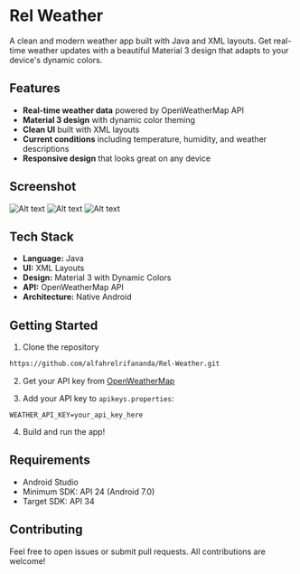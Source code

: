 # Rel Weather

A clean and modern weather app built with Java and XML layouts. Get real-time weather updates with a beautiful Material 3 design that adapts to your device's dynamic colors.

## Features

- **Real-time weather data** powered by OpenWeatherMap API
- **Material 3 design** with dynamic color theming
- **Clean UI** built with XML layouts
- **Current conditions** including temperature, humidity, and weather descriptions
- **Responsive design** that looks great on any device

## Screenshot
![Alt text](Screenshot/ss1.jpg)
![Alt text](Screenshot/ss2.jpg)
![Alt text](Screenshot/ss3.jpg)

## Tech Stack

- **Language:** Java
- **UI:** XML Layouts
- **Design:** Material 3 with Dynamic Colors
- **API:** OpenWeatherMap API
- **Architecture:** Native Android

## Getting Started

1. Clone the repository
```bash
https://github.com/alfahrelrifananda/Rel-Weather.git
```

2. Get your API key from [OpenWeatherMap](https://openweathermap.org/api)

3. Add your API key to `apikeys.properties`:
```
WEATHER_API_KEY=your_api_key_here
```

4. Build and run the app!

## Requirements

- Android Studio
- Minimum SDK: API 24 (Android 7.0)
- Target SDK: API 34

## Contributing

Feel free to open issues or submit pull requests. All contributions are welcome!

